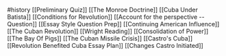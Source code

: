 #history 
[[Preliminary Quiz]]
[[The Monroe Doctrine]]
[[Cuba Under Batista]]
[[Conditions for Revolution]]
[[Account for the perspective -- Question]]
[[Essay Style Question Prep]]
[[Continuing American Influence]]
[[The Cuban Revolution]]
[[Wright Reading]]
[[Consolidation of Power]]
[[The Bay Of Pigs]]
[[The Cuban Missile Crisis]]
[[Castro's Cuba]]
[[Revolution Benefited Cuba Essay Plan]]
[[Changes Castro Initiated]]

